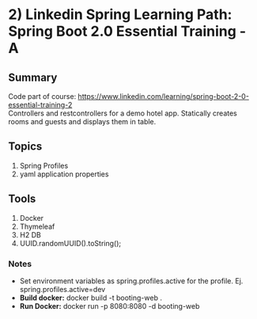 # 2) Linkedin Spring Learning Path: Spring Boot 2.0 Essential Training - A
## Summary
Code part of course: https://www.linkedin.com/learning/spring-boot-2-0-essential-training-2   
Controllers and restcontrollers for a demo hotel app. Statically creates rooms and guests and displays them in table.

## Topics
1) Spring Profiles
2) yaml application properties

## Tools
1) Docker
2) Thymeleaf
3) H2 DB
4) UUID.randomUUID().toString();

### Notes
* Set environment variables as spring.profiles.active for the profile. Ej. spring.profiles.active=dev
* **Build docker:** docker build -t booting-web .
* **Run Docker:** docker run -p 8080:8080 -d booting-web